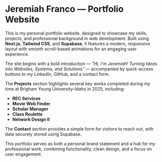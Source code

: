 # Jeremiah Franco — Portfolio Website

This is my personal portfolio website, designed to showcase my skills, projects, and professional background in web development. Built using **Next.js**, **Tailwind CSS**, and **Supabase**, it features a modern, responsive layout with smooth scroll-based animations for an engaging user experience.

The site begins with a bold introduction — *"Hi, I'm Jeremiah! Turning Ideas into Websites, Systems, and Solutions"* — accompanied by quick-access buttons to my LinkedIn, GitHub, and a contact form.  

The **Projects** section highlights several key works completed during my time at Brigham Young University–Idaho in 2025, including:
- **REC Services**
- **Movie Web Finder**
- **Scholar Manager**
- **Class Roulette**
- **Network Design II**

The **Contact** section provides a simple form for visitors to reach out, with data securely stored using Supabase.

This portfolio serves as both a personal brand statement and a hub for my professional work, combining functionality, clean design, and a focus on user engagement.
